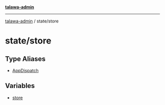 [**talawa-admin**](../../README.md)

***

[talawa-admin](../../modules.md) / state/store

# state/store

## Type Aliases

- [AppDispatch](type-aliases/AppDispatch.md)

## Variables

- [store](variables/store.md)
